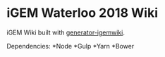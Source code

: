 # iGEM Waterloo 2018 Wiki

iGEM Wiki built with [generator-igemwiki](https://github.com/igemuoftATG/generator-igemwiki).

Dependencies:
*Node
*Gulp
*Yarn
*Bower
